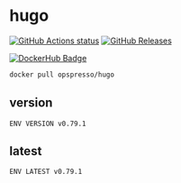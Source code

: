 # hugo

[![GitHub Actions status](https://github.com/opspresso/hugo/workflows/Build-Push/badge.svg)](https://github.com/opspresso/hugo/actions)
[![GitHub Releases](https://img.shields.io/github/release/opspresso/hugo.svg)](https://github.com/opspresso/hugo/releases)

[![DockerHub Badge](http://dockeri.co/image/opspresso/hugo)](https://hub.docker.com/r/opspresso/hugo/)

```bash
docker pull opspresso/hugo
```

## version

```
ENV VERSION v0.79.1
```

## latest

```
ENV LATEST v0.79.1
```
